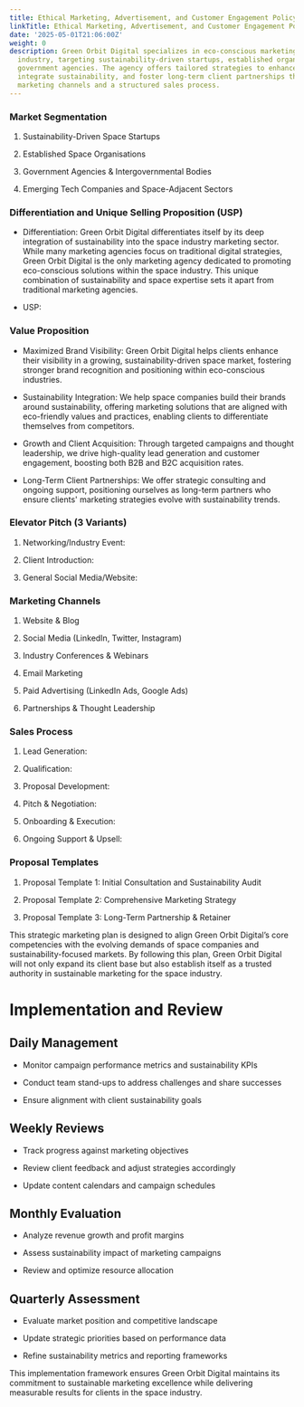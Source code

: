 ```yaml
---
title: Ethical Marketing, Advertisement, and Customer Engagement Policy
linkTitle: Ethical Marketing, Advertisement, and Customer Engagement Policy
date: '2025-05-01T21:06:00Z'
weight: 0
description: Green Orbit Digital specializes in eco-conscious marketing for the space
  industry, targeting sustainability-driven startups, established organizations, and
  government agencies. The agency offers tailored strategies to enhance brand visibility,
  integrate sustainability, and foster long-term client partnerships through various
  marketing channels and a structured sales process.
---
```



<!-- Unsupported block type: divider -->

### Market Segmentation

1. Sustainability-Driven Space Startups

1. Established Space Organisations

1. Government Agencies & Intergovernmental Bodies

1. Emerging Tech Companies and Space-Adjacent Sectors

<!-- Unsupported block type: divider -->

### Differentiation and Unique Selling Proposition (USP)

- Differentiation: Green Orbit Digital differentiates itself by its deep integration of sustainability into the space industry marketing sector. While many marketing agencies focus on traditional digital strategies, Green Orbit Digital is the only marketing agency dedicated to promoting eco-conscious solutions within the space industry. This unique combination of sustainability and space expertise sets it apart from traditional marketing agencies.

- USP:

<!-- Unsupported block type: divider -->

### Value Proposition

- Maximized Brand Visibility: Green Orbit Digital helps clients enhance their visibility in a growing, sustainability-driven space market, fostering stronger brand recognition and positioning within eco-conscious industries.

- Sustainability Integration: We help space companies build their brands around sustainability, offering marketing solutions that are aligned with eco-friendly values and practices, enabling clients to differentiate themselves from competitors.

- Growth and Client Acquisition: Through targeted campaigns and thought leadership, we drive high-quality lead generation and customer engagement, boosting both B2B and B2C acquisition rates.

- Long-Term Client Partnerships: We offer strategic consulting and ongoing support, positioning ourselves as long-term partners who ensure clients' marketing strategies evolve with sustainability trends.

<!-- Unsupported block type: divider -->

### Elevator Pitch (3 Variants)

1. Networking/Industry Event:

1. Client Introduction:

1. General Social Media/Website:

<!-- Unsupported block type: divider -->

### Marketing Channels

1. Website & Blog

1. Social Media (LinkedIn, Twitter, Instagram)

1. Industry Conferences & Webinars

1. Email Marketing

1. Paid Advertising (LinkedIn Ads, Google Ads)

1. Partnerships & Thought Leadership

<!-- Unsupported block type: divider -->

### Sales Process

1. Lead Generation:

1. Qualification:

1. Proposal Development:

1. Pitch & Negotiation:

1. Onboarding & Execution:

1. Ongoing Support & Upsell:

<!-- Unsupported block type: divider -->

### Proposal Templates

1. Proposal Template 1: Initial Consultation and Sustainability Audit

1. Proposal Template 2: Comprehensive Marketing Strategy

1. Proposal Template 3: Long-Term Partnership & Retainer

<!-- Unsupported block type: divider -->

This strategic marketing plan is designed to align Green Orbit Digital’s core competencies with the evolving demands of space companies and sustainability-focused markets. By following this plan, Green Orbit Digital will not only expand its client base but also establish itself as a trusted authority in sustainable marketing for the space industry.



# Implementation and Review

## Daily Management

- Monitor campaign performance metrics and sustainability KPIs

- Conduct team stand-ups to address challenges and share successes

- Ensure alignment with client sustainability goals

## Weekly Reviews

- Track progress against marketing objectives

- Review client feedback and adjust strategies accordingly

- Update content calendars and campaign schedules

## Monthly Evaluation

- Analyze revenue growth and profit margins

- Assess sustainability impact of marketing campaigns

- Review and optimize resource allocation

## Quarterly Assessment

- Evaluate market position and competitive landscape

- Update strategic priorities based on performance data

- Refine sustainability metrics and reporting frameworks

This implementation framework ensures Green Orbit Digital maintains its commitment to sustainable marketing excellence while delivering measurable results for clients in the space industry.